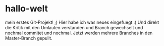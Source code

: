 # hallo-welt
mein erstes Git-Projekt! ;)
Hier habe ich was neues eingefuegt :)
Und direkt die Kritik mit den Umlauten verstanden und Branch gewechselt und nochmal commitet und nochmal. Jetzt werden mehrere Branches in den Master-Branch gepullt.
